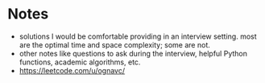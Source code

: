 # Notes
- solutions I would be comfortable providing in an interview setting. most are the optimal time and space complexity; some are not.
- other notes like questions to ask during the interview, helpful Python functions, academic algorithms, etc.
- https://leetcode.com/u/ognavc/